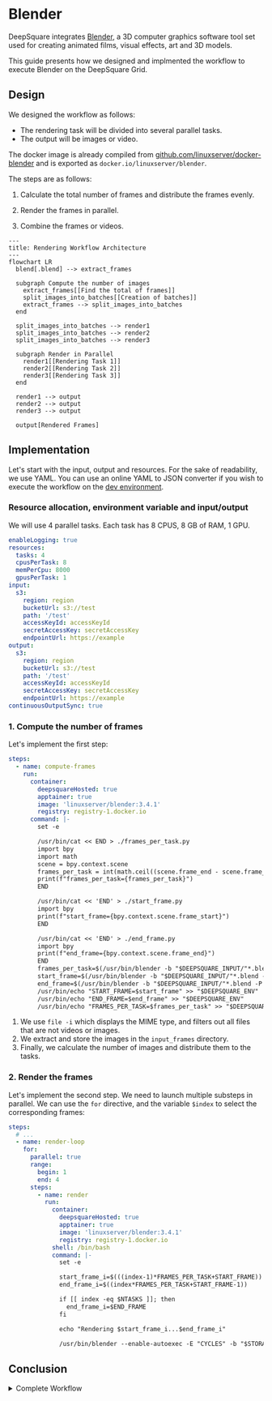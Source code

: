 # Blender

DeepSquare integrates [Blender](https://www.blender.org), a 3D computer graphics software tool set used for creating animated films, visual effects, art and 3D models.

This guide presents how we designed and implmented the workflow to execute Blender on the DeepSquare Grid.

## Design

We designed the workflow as follows:

- The rendering task will be divided into several parallel tasks.
- The output will be images or video.

The docker image is already compiled from [github.com/linuxserver/docker-blender](https://github.com/linuxserver/docker-blender) and is exported as `docker.io/linuxserver/blender`.

The steps are as follows:

1. Calculate the total number of frames and distribute the frames evenly.

2. Render the frames in parallel.

3. Combine the frames or videos.

```mermaid
---
title: Rendering Workflow Architecture
---
flowchart LR
  blend[.blend] --> extract_frames

  subgraph Compute the number of images
    extract_frames[[Find the total of frames]]
    split_images_into_batches[[Creation of batches]]
    extract_frames --> split_images_into_batches
  end

  split_images_into_batches --> render1
  split_images_into_batches --> render2
  split_images_into_batches --> render3

  subgraph Render in Parallel
    render1[[Rendering Task 1]]
    render2[[Rendering Task 2]]
    render3[[Rendering Task 3]]
  end

  render1 --> output
  render2 --> output
  render3 --> output

  output[Rendered Frames]
```

## Implementation

Let's start with the input, output and resources. For the sake of readability, we use YAML. You can use an online YAML to JSON converter if you wish to execute the workflow on the [dev environment](https://app.deepsquare.run/sandbox).

### Resource allocation, environment variable and input/output

We will use 4 parallel tasks. Each task has 8 CPUS, 8 GB of RAM, 1 GPU.

```yaml
enableLogging: true
resources:
  tasks: 4
  cpusPerTask: 8
  memPerCpu: 8000
  gpusPerTask: 1
input:
  s3:
    region: region
    bucketUrl: s3://test
    path: '/test'
    accessKeyId: accessKeyId
    secretAccessKey: secretAccessKey
    endpointUrl: https://example
output:
  s3:
    region: region
    bucketUrl: s3://test
    path: '/test'
    accessKeyId: accessKeyId
    secretAccessKey: secretAccessKey
    endpointUrl: https://example
continuousOutputSync: true
```

### 1. Compute the number of frames

Let's implement the first step:

```yaml
steps:
  - name: compute-frames
    run:
      container:
        deepsquareHosted: true
        apptainer: true
        image: 'linuxserver/blender:3.4.1'
        registry: registry-1.docker.io
      command: |-
        set -e

        /usr/bin/cat << END > ./frames_per_task.py
        import bpy
        import math
        scene = bpy.context.scene
        frames_per_task = int(math.ceil((scene.frame_end - scene.frame_start + 1)/float($NTASKS)))
        print(f"frames_per_task={frames_per_task}")
        END

        /usr/bin/cat << 'END' > ./start_frame.py
        import bpy
        print(f"start_frame={bpy.context.scene.frame_start}")
        END

        /usr/bin/cat << 'END' > ./end_frame.py
        import bpy
        print(f"end_frame={bpy.context.scene.frame_end}")
        END
        frames_per_task=$(/usr/bin/blender -b "$DEEPSQUARE_INPUT/"*.blend -P ./frames_per_task.py | sed -nr 's/frames_per_task=(.*)/\1/p')
        start_frame=$(/usr/bin/blender -b "$DEEPSQUARE_INPUT/"*.blend -P ./start_frame.py | sed -nr 's/start_frame=(.*)/\1/p')
        end_frame=$(/usr/bin/blender -b "$DEEPSQUARE_INPUT/"*.blend -P ./end_frame.py | sed -nr 's/end_frame=(.*)/\1/p')
        /usr/bin/echo "START_FRAME=$start_frame" >> "$DEEPSQUARE_ENV"
        /usr/bin/echo "END_FRAME=$end_frame" >> "$DEEPSQUARE_ENV"
        /usr/bin/echo "FRAMES_PER_TASK=$frames_per_task" >> "$DEEPSQUARE_ENV"
```

1. We use `file -i` which displays the MIME type, and filters out all files that are not videos or images.
2. We extract and store the images in the `input_frames` directory.
3. Finally, we calculate the number of images and distribute them to the tasks.

### 2. Render the frames

Let's implement the second step. We need to launch multiple substeps in parallel. We can use the `for` directive, and the variable `$index` to select the corresponding frames:

```yaml
steps:
  # ...
  - name: render-loop
    for:
      parallel: true
      range:
        begin: 1
        end: 4
      steps:
        - name: render
          run:
            container:
              deepsquareHosted: true
              apptainer: true
              image: 'linuxserver/blender:3.4.1'
              registry: registry-1.docker.io
            shell: /bin/bash
            command: |-
              set -e

              start_frame_i=$(((index-1)*FRAMES_PER_TASK+START_FRAME))
              end_frame_i=$((index*FRAMES_PER_TASK+START_FRAME-1))

              if [[ index -eq $NTASKS ]]; then
                end_frame_i=$END_FRAME
              fi

              echo "Rendering $start_frame_i...$end_frame_i"

              /usr/bin/blender --enable-autoexec -E "CYCLES" -b "$STORAGE_PATH"/input/*.blend -F "OPEN_EXR" -o "$DEEPSQUARE_OUTPUT/frame_#####" -s "$start_frame_i" -e "$end_frame_i" -a -- --cycles-print-stats --cycles-device OPTIX
```

## Conclusion

<details>

<summary>Complete Workflow</summary>

```yaml
enableLogging: true
resources:
  tasks: 4
  cpusPerTask: 8
  memPerCpu: 8000
  gpusPerTask: 1
input:
  s3:
    region: region
    bucketUrl: s3://test
    path: '/test'
    accessKeyId: accessKeyId
    secretAccessKey: secretAccessKey
    endpointUrl: https://example
output:
  s3:
    region: region
    bucketUrl: s3://test
    path: '/test'
    accessKeyId: accessKeyId
    secretAccessKey: secretAccessKey
    endpointUrl: https://example
continuousOutputSync: true
steps:
  - name: compute-frames
    run:
      container:
        deepsquareHosted: true
        apptainer: true
        image: 'linuxserver/blender:3.4.1'
        registry: registry-1.docker.io
      command: |-
        set -e

        /usr/bin/cat << END > ./frames_per_task.py
        import bpy
        import math
        scene = bpy.context.scene
        frames_per_task = int(math.ceil((scene.frame_end - scene.frame_start + 1)/float($NTASKS)))
        print(f"frames_per_task={frames_per_task}")
        END

        /usr/bin/cat << 'END' > ./start_frame.py
        import bpy
        print(f"start_frame={bpy.context.scene.frame_start}")
        END

        /usr/bin/cat << 'END' > ./end_frame.py
        import bpy
        print(f"end_frame={bpy.context.scene.frame_end}")
        END
        frames_per_task=$(/usr/bin/blender -b "$DEEPSQUARE_INPUT/"*.blend -P ./frames_per_task.py | sed -nr 's/frames_per_task=(.*)/\1/p')
        start_frame=$(/usr/bin/blender -b "$DEEPSQUARE_INPUT/"*.blend -P ./start_frame.py | sed -nr 's/start_frame=(.*)/\1/p')
        end_frame=$(/usr/bin/blender -b "$DEEPSQUARE_INPUT/"*.blend -P ./end_frame.py | sed -nr 's/end_frame=(.*)/\1/p')
        /usr/bin/echo "START_FRAME=$start_frame" >> "$DEEPSQUARE_ENV"
        /usr/bin/echo "END_FRAME=$end_frame" >> "$DEEPSQUARE_ENV"
        /usr/bin/echo "FRAMES_PER_TASK=$frames_per_task" >> "$DEEPSQUARE_ENV"
  - name: render-loop
    for:
      parallel: true
      range:
        begin: 1
        end: 4
      steps:
        - name: render
          run:
            container:
              deepsquareHosted: true
              apptainer: true
              image: 'linuxserver/blender:3.4.1'
              registry: registry-1.docker.io
            shell: /bin/bash
            command: |-
              set -e

              start_frame_i=$(((index-1)*FRAMES_PER_TASK+START_FRAME))
              end_frame_i=$((index*FRAMES_PER_TASK+START_FRAME-1))

              if [[ index -eq $NTASKS ]]; then
                end_frame_i=$END_FRAME
              fi

              echo "Rendering $start_frame_i...$end_frame_i"

              /usr/bin/blender --enable-autoexec -E "CYCLES" -b "$STORAGE_PATH"/input/*.blend -F "OPEN_EXR" -o "$DEEPSQUARE_OUTPUT/frame_#####" -s "$start_frame_i" -e "$end_frame_i" -a -- --cycles-print-stats --cycles-device OPTIX
```

</details>
